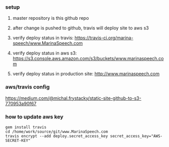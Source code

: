 

### setup

1) master repository is this github repo

2) after change is pushed to github, travis will deploy site to aws s3

3) verify deploy status in travis: https://travis-ci.org/marina-speech/www.MarinaSpeech.com

4) verify deploy status in aws s3: https://s3.console.aws.amazon.com/s3/buckets/www.marinaspeech.com

5) verify deploy status in production site: http://www.marinaspeech.com

### aws/travis config

https://medium.com/@michal.frystacky/static-site-github-to-s3-770953a90f67

### how to update aws key

```
gem install travis
cd /home/work/source/git/www.MarinaSpeech.com
travis encrypt --add deploy.secret_access_key secret_access_key="AWS-SECRET-KEY"
```
